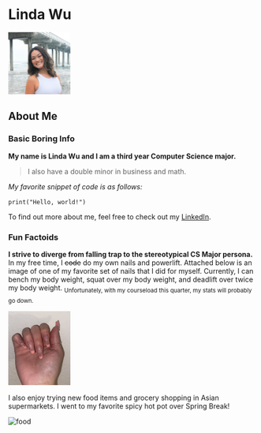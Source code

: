 # Linda Wu

<img src="/photos/me.jpeg" alt="me" width="25%"
height="25%" title="me">

## About Me

### Basic Boring Info

**My name is Linda Wu and I am a third year Computer Science major.**
>I also have a double minor in business and math.

*My favorite snippet of code is as follows:*
```
print("Hello, world!")
```

To find out more about me, feel free to check out my [LinkedIn](https://www.linkedin.com/in/liindawu/).

### Fun Factoids

**I strive to diverge from falling trap to the stereotypical CS Major persona.**
In my free time, I ~~code~~ do my own nails and powerlift. Attached below is an image of one of my favorite set of nails that I did for myself. Currently, I can bench my body weight, squat over my body weight, and deadlift over twice my body weight. <sub>Unfortunately, with my courseload this quarter, my stats will probably go down.</sub>

<img src="/photos/IMG_2513.JPG" alt="nails" width="25%"
height="25%" title="nails">

I also enjoy trying new food items and grocery shopping in Asian supermarkets. I went to my favorite spicy hot pot over Spring Break!

<img src="/photos/IMG_2712.jpg" alt="food" width="25%"
height="25%" title="food">

